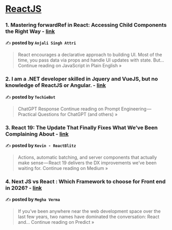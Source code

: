 
<h1><a href=https://medium.com/tag/reactjs/recommended target="_blank" rel="noopener noreferrer">ReactJS</a></h1>
<h3>1. Mastering forwardRef in React: Accessing Child Components the Right Way - <a href="https://javascript.plainenglish.io/mastering-forwardref-in-react-accessing-child-components-the-right-way-7079b91bc869?source=rss------reactjs-5" target="_blank" rel="noopener noreferrer">link</a></h3>

✍️ **posted by `Anjali Singh Attri`**

<blockquote>React encourages a declarative approach to building UI. Most of the time, you pass data via props and handle UI updates with state. But…
Continue reading on JavaScript in Plain English »</blockquote>

<h3>2. I am a .NET developer skilled in Jquery and VueJS, but no knowledge of ReactJS or Angular. - <a href="https://medium.com/prompt-engineering-live/i-am-a-net-developer-skilled-in-jquery-and-vuejs-but-no-knowledge-of-reactjs-or-angular-4dcf8c169451?source=rss------reactjs-5" target="_blank" rel="noopener noreferrer">link</a></h3>

✍️ **posted by `TechieBot`**

<blockquote>ChatGPT Response
Continue reading on Prompt Engineering — Practical Questions for ChatGPT (and others) »</blockquote>

<h3>3. React 19: The Update That Finally Fixes What We’ve Been Complaining About - <a href="https://medium.com/@ReactBlitz/react-19-the-update-that-finally-fixes-what-weve-been-complaining-about-dc4ab9a1d573?source=rss------reactjs-5" target="_blank" rel="noopener noreferrer">link</a></h3>

✍️ **posted by `Kevin - ReactBlitz`**

<blockquote>Actions, automatic batching, and server components that actually make sense — React 19 delivers the DX improvements we’ve been waiting for.
Continue reading on Medium »</blockquote>

<h3>4. Next JS vs React : Which Framework to choose for Front end in 2026? - <a href="https://medium.com/predict/next-js-vs-react-which-framework-to-choose-for-front-end-in-2026-865425fdda1c?source=rss------reactjs-5" target="_blank" rel="noopener noreferrer">link</a></h3>

✍️ **posted by `Megha Verma`**

<blockquote>If you’ve been anywhere near the web development space over the last few years, two names have dominated the conversation: React and…
Continue reading on Predict »</blockquote>

